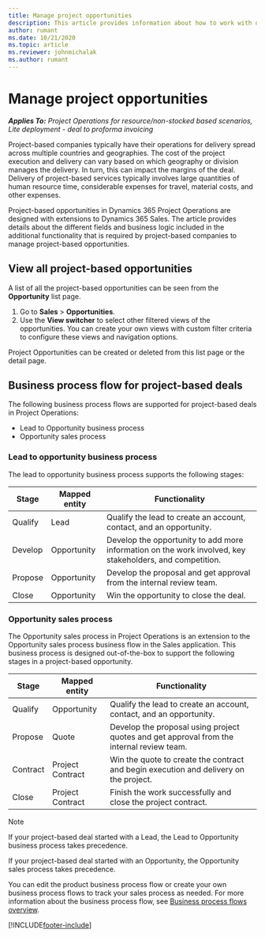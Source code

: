 ```yaml
---
title: Manage project opportunities
description: This article provides information about how to work with opportunities that are related to projects.
author: rumant
ms.date: 10/21/2020
ms.topic: article
ms.reviewer: johnmichalak
ms.author: rumant
---
```


# Manage project opportunities

_**Applies To:** Project Operations for resource/non-stocked based scenarios, Lite deployment - deal to proforma invoicing_

Project-based companies typically have their operations for delivery spread across multiple countries and geographies. The cost of the project execution and delivery can vary  based on which geography or division manages the delivery. In turn, this can impact the margins of the deal. Delivery of project-based services typically involves large quantities of human resource time, considerable expenses for travel, material costs, and other expenses.

Project-based opportunities in Dynamics 365 Project Operations are designed with extensions to Dynamics 365 Sales. The article provides details about the different fields and business logic included in the additional functionality that is required by project-based companies to manage project-based opportunities.

## View all project-based opportunities

A list of all the project-based opportunities can be seen from the **Opportunity** list page. 

1. Go to **Sales** > **Opportunities**.
2. Use the **View switcher** to select other filtered views of the opportunities. You can create your own views with custom filter criteria to configure these views and navigation options.

Project Opportunities can be created or deleted from this list page or the detail page.

## Business process flow for project-based deals

The following business process flows are supported for project-based deals in Project Operations:

- Lead to Opportunity business process
- Opportunity sales process

### Lead to opportunity business process 
The lead to opportunity business process supports the following stages:

| Stage | Mapped entity | Functionality |
| --- | --- | --- |
| Qualify | Lead | Qualify the lead to create an account, contact, and an opportunity. |
| Develop | Opportunity | Develop the opportunity to add more information on the work involved, key stakeholders, and competition. |
| Propose | Opportunity | Develop the proposal and get approval from the internal review team. |
| Close | Opportunity | Win the opportunity to close the deal. |

### Opportunity sales process
The Opportunity sales process in Project Operations is an extension to the Opportunity sales process business flow in the Sales application. This business process is designed out-of-the-box to support the following stages in a project-based opportunity.

| Stage | Mapped entity | Functionality |
| --- | --- | --- |
| Qualify | Opportunity | Qualify the lead to create an account, contact, and an opportunity. |
| Propose | Quote | Develop the proposal using project quotes and get approval from the internal review team. |
| Contract | Project Contract | Win the quote to create the contract and begin execution and delivery on the project. |
| Close | Project Contract | Finish the work successfully and close the project contract. |

> [!NOTE]
> If your project-based deal started with a Lead, the Lead to Opportunity business process takes precedence.
>
> If your project-based deal started with an Opportunity, the Opportunity sales process takes precedence.

You can edit the product business process flow or create your own business process flows to track your sales process as needed. For more information about the business process flow, see [Business process flows overview](/dynamics365/customerengagement/on-premises/customize/business-process-flows-overview).


[!INCLUDE[footer-include](../includes/footer-banner.md)]
